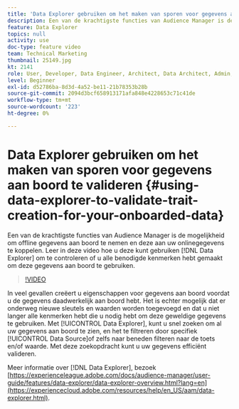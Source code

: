 ```yaml
---
title: 'Data Explorer gebruiken om het maken van sporen voor gegevens aan boord te valideren '
description: Een van de krachtigste functies van Audience Manager is de mogelijkheid om offline gegevens aan boord te nemen en deze aan uw onlinegegevens te koppelen. In deze video leert u hoe u met Data Explorer kunt controleren of u alle benodigde kenmerken hebt gemaakt om deze gegevens aan boord te gebruiken.
feature: Data Explorer
topics: null
activity: use
doc-type: feature video
team: Technical Marketing
thumbnail: 25149.jpg
kt: 2141
role: User, Developer, Data Engineer, Architect, Data Architect, Admin, Leader
level: Beginner
exl-id: d52786ba-8d3d-4a52-be11-21b78353b28b
source-git-commit: 2094d3bcf658913171afa848e4228653c71c41de
workflow-type: tm+mt
source-wordcount: '223'
ht-degree: 0%

---
```


# Data Explorer gebruiken om het maken van sporen voor gegevens aan boord te valideren {#using-data-explorer-to-validate-trait-creation-for-your-onboarded-data}

Een van de krachtigste functies van Audience Manager is de mogelijkheid om offline gegevens aan boord te nemen en deze aan uw onlinegegevens te koppelen. Leer in deze video hoe u deze kunt gebruiken [!DNL Data Explorer] om te controleren of u alle benodigde kenmerken hebt gemaakt om deze gegevens aan boord te gebruiken.

>[!VIDEO](https://video.tv.adobe.com/v/25149/?quality=12)

In veel gevallen creëert u eigenschappen voor gegevens aan boord voordat u de gegevens daadwerkelijk aan boord hebt. Het is echter mogelijk dat er onderweg nieuwe sleutels en waarden worden toegevoegd en dat u niet langer alle kenmerken hebt die u nodig hebt om deze geweldige gegevens te gebruiken. Met [!UICONTROL Data Explorer], kunt u snel zoeken om al uw gegevens aan boord te zien, en het te filtreren door specifiek [!UICONTROL Data Source]of zelfs naar beneden filteren naar de toets en/of waarde. Met deze zoekopdracht kunt u uw gegevens efficiënt valideren.

Meer informatie over [!DNL Data Explorer], bezoek [https://experienceleague.adobe.com/docs/audience-manager/user-guide/features/data-explorer/data-explorer-overview.html?lang=en](https://experiencecloud.adobe.com/resources/help/en_US/aam/data-explorer.html).
